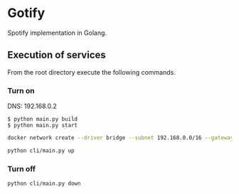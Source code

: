 # Gotify

Spotify implementation in Golang.

## Execution of services

From the root directory execute the following commands.

### Turn on
DNS: 192.168.0.2
```
$ python main.py build
$ python main.py start
```

```sh
docker network create --driver bridge --subnet 192.168.0.0/16 --gateway 192.168.0.1 gotify-net
```

```sh
python cli/main.py up
```

### Turn off

```sh
python cli/main.py down
```
